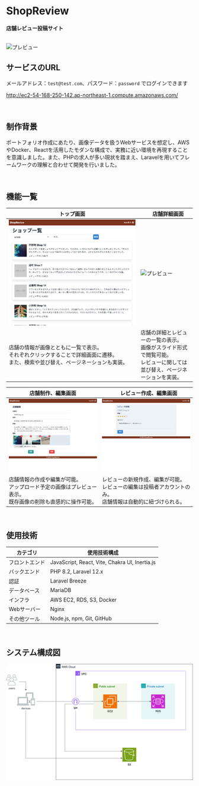 # ShopReview
**店舗レビュー投稿サイト**

<br>

<img src="/docs/img/ShopReview_2.gif" alt="プレビュー" width="800" />

## サービスのURL

メールアドレス：`test@test.com`、パスワード：`password` でログインできます

http://ec2-54-168-250-142.ap-northeast-1.compute.amazonaws.com/

<br />

## 制作背景

ポートフォリオ作成にあたり、画像データを扱うWebサービスを想定し、AWSやDocker、Reactを活用したモダンな構成で、実務に近い環境を再現することを意識しました。また、PHPの求人が多い現状を踏まえ、Laravelを用いてフレームワークの理解と合わせて開発を行いました。

<br />

## 機能一覧
| トップ画面 |　店舗詳細画面 |
| ---- | ---- |
| <img src="/docs/img/home.png" alt="プレビュー" width="100%" /> | <img src="/docs/img/detail2_resize.gif" alt="プレビュー" width="100%" /> |
| 店舗の情報が画像とともに一覧で表示。<br>それぞれクリックすることで詳細画面に遷移。<br>また、検索や並び替え、ページネーションも実装。 | 店舗の詳細とレビューの一覧の表示。<br>画像がスライド形式で閲覧可能。<br>レビューに関しては並び替え、ページネーションを実装。 |

| 店舗制作、編集画面 |　レビュー作成、編集画面 |
| ---- | ---- |
| <img src="/docs/img/shop.png" alt="プレビュー" width="500" /> | <img src="/docs/img/review.png" alt="プレビュー" width="500" /> |
| 店舗情報の作成や編集が可能。<br>アップロード予定の画像はプレビュー表示。<br>既存画像の削除も直感的に操作可能。 | レビューの新規作成、編集が可能。<br>レビューの編集は投稿者アカウントのみ。<br>店舗情報は自動的に紐づけられる。 |



<br />

## 使用技術

| カテゴリ       | 使用技術構成                                                           |
|----------------|----------------------------------------------------------------------|
| フロントエンド  | JavaScript, React, Vite, Chakra UI, Inertia.js                      |
| バックエンド    | PHP 8.2, Laravel 12.x        |
| 認証           | Laravel Breeze |
| データベース    | MariaDB |
| インフラ       | AWS EC2, RDS, S3, Docker    |
| Webサーバー    | Nginx                                                                |
| その他ツール   | Node.js, npm, Git, GitHub                                           |

<br />

## システム構成図

![システム構成図](/docs/img/aws.drawio.png)

<br />
